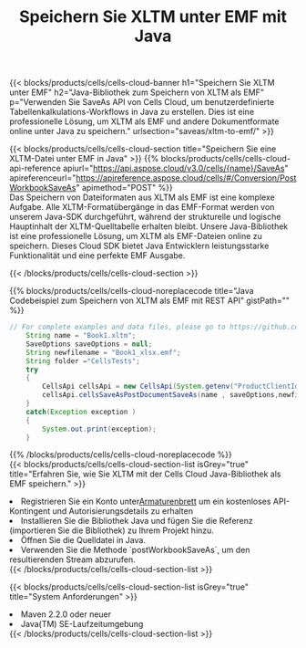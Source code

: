 ﻿---
title:  Speichern Sie XLTM unter EMF mit Java
description:  Verwendung von Aspose.Cells Cloud SDK for Java zum Speichern der XLTM-Formatdatei als EMF-Formatdatei.
kwords: Excel, Save XLTM as EMF, REST, Java
howto: How to save XLTM as EMF using Aspose.Cells Cloud Java library.
---
{{< blocks/products/cells/cells-cloud-banner h1="Speichern Sie XLTM unter EMF" h2="Java-Bibliothek zum Speichern von XLTM als EMF" p="Verwenden Sie SaveAs API von Cells Cloud, um benutzerdefinierte Tabellenkalkulations-Workflows in Java zu erstellen. Dies ist eine professionelle Lösung, um XLTM als EMF und andere Dokumentformate online unter Java zu speichern." urlsection="saveas/xltm-to-emf/" >}}

{{< blocks/products/cells/cells-cloud-section title="Speichern Sie eine XLTM-Datei unter EMF in Java" >}}
{{% blocks/products/cells/cells-cloud-api-reference apiurl="https://api.aspose.cloud/v3.0/cells/{name}/SaveAs" apireferenceurl="https://apireference.aspose.cloud/cells/#/Conversion/PostWorkbookSaveAs" apimethod="POST" %}}
<br/>
Das Speichern von Dateiformaten aus XLTM als EMF ist eine komplexe Aufgabe. Alle XLTM-Formatübergänge in das EMF-Format werden von unserem Java-SDK durchgeführt, während der strukturelle und logische Hauptinhalt der XLTM-Quelltabelle erhalten bleibt. Unsere Java-Bibliothek ist eine professionelle Lösung, um XLTM als EMF-Dateien online zu speichern. Dieses Cloud SDK bietet Java Entwicklern leistungsstarke Funktionalität und eine perfekte EMF Ausgabe.

{{< /blocks/products/cells/cells-cloud-section >}}

{{% blocks/products/cells/cells-cloud-noreplacecode title="Java Codebeispiel zum Speichern von XLTM als EMF mit REST API" gistPath="" %}}
  
```java
// For complete examples and data files, please go to https://github.com/aspose-cells-cloud/aspose-cells-cloud-java/
    String name = "Book1.xltm";
    SaveOptions saveOptions = null;
    String newfilename = "Book1_xlsx.emf";
    String folder ="CellsTests";
    try 
    {
        CellsApi cellsApi = new CellsApi(System.getenv("ProductClientId"), System.getenv("ProductClientSecret"));
        cellsApi.cellsSaveAsPostDocumentSaveAs(name , saveOptions,newfilename,false,false,folder,null,null,null,true);                       
    }
    catch(Exception exception )
    {
        System.out.print(exception);
    }
```
  
{{% /blocks/products/cells/cells-cloud-noreplacecode %}}
<br/>
{{< blocks/products/cells/cells-cloud-section-list isGrey="true" title="Erfahren Sie, wie Sie XLTM mit der Cells Cloud Java-Bibliothek als EMF speichern." >}}
<li> Registrieren Sie ein Konto unter<a href="https://dashboard.aspose.cloud/">Armaturenbrett</a> um ein kostenloses API-Kontingent und Autorisierungsdetails zu erhalten</li>
<li>Installieren Sie die Bibliothek Java und fügen Sie die Referenz (importieren Sie die Bibliothek) zu Ihrem Projekt hinzu.</li>
<li>Öffnen Sie die Quelldatei in Java.</li>
<li>Verwenden Sie die Methode `postWorkbookSaveAs`, um den resultierenden Stream abzurufen.</li>
{{< /blocks/products/cells/cells-cloud-section-list >}}

{{< blocks/products/cells/cells-cloud-section-list isGrey="true" title="System Anforderungen" >}}
<li>Maven 2.2.0 oder neuer</li>
<li>Java(TM) SE-Laufzeitumgebung</li>
{{< /blocks/products/cells/cells-cloud-section-list >}}
